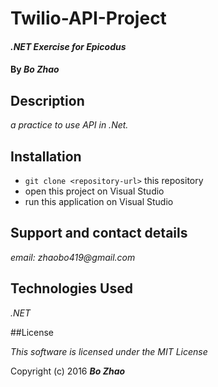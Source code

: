 # Twilio-API-Project

#### _.NET Exercise for Epicodus_

#### By _**Bo Zhao**_

## Description

_a practice to use API in .Net._

## Installation

* `git clone <repository-url>` this repository
* open this project on Visual Studio
* run this application on Visual Studio

## Support and contact details

_email: zhaobo419@gmail.com_

## Technologies Used

_.NET_

##License

*This software is licensed under the MIT License*

Copyright (c) 2016 **_Bo Zhao_**
